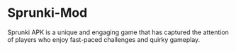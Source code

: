 # Sprunki-Mod
Sprunki APK is a unique and engaging game that has captured the attention of players who enjoy fast-paced challenges and quirky gameplay.
